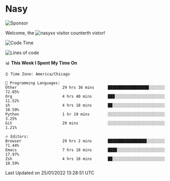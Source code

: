 # Nasy

<!--
<p align="center">
<img height="200" src="https://github-readme-stats.vercel.app/api?username=nasyxx&count_private=true&show_icons=true&theme=dracula&include_all_commits=true"/>
<img height="200" src="https://github-readme-stats.vercel.app/api/top-langs/?username=nasyxx&theme=dracula&hide=html,jupyter+notebook&count_private=true&show_icons=true"/>
</p>

  
----------------
-->

![Sponsor](https://img.shields.io/static/v1.svg?label=Sponsor&message=%E2%9D%A4&logo=GitHub&style=flat&color=pink)
 
Welcome, the ![nasyxx visitor counter](https://count.getloli.com/get/@nasyxx?theme=rule34)th vistor!
 
<!--START_SECTION:waka-->
![Code Time](http://img.shields.io/badge/Code%20Time-1%2C792%20hrs%201%20min-blue)

![Lines of code](https://img.shields.io/badge/From%20Hello%20World%20I%27ve%20Written-5%20Million%20lines%20of%20code-blue)

📊 **This Week I Spent My Time On** 

```text
⌚︎ Time Zone: America/Chicago

💬 Programming Languages: 
Other                    29 hrs 36 mins      ██████████████████░░░░░░░   72.85% 
Org                      4 hrs 40 mins       ███░░░░░░░░░░░░░░░░░░░░░░   11.52% 
sh                       4 hrs 18 mins       ██░░░░░░░░░░░░░░░░░░░░░░░   10.59% 
Python                   1 hr 19 mins        ░░░░░░░░░░░░░░░░░░░░░░░░░   3.25% 
Git                      29 mins             ░░░░░░░░░░░░░░░░░░░░░░░░░   1.21%

🔥 Editors: 
Browser                  29 hrs 2 mins       █████████████████░░░░░░░░   71.44% 
Emacs                    7 hrs 18 mins       ████░░░░░░░░░░░░░░░░░░░░░   17.97% 
Zsh                      4 hrs 18 mins       ██░░░░░░░░░░░░░░░░░░░░░░░   10.59%

```


 Last Updated on 25/01/2022 13:28:51 UTC
<!--END_SECTION:waka-->

<!-- ![visitors](https://visitor-badge.laobi.icu/badge?page_id=nasyxx.nasyxx) -->

